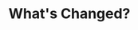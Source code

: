 ---
pid: RS211
title: What's Changed?
location_transcription: Wherever suffragettes protested - courthouse
zipcode: '19504'
outside_phl: 'Barto PA '
neighborhood: 
age: '46'
age_range: 40-49
instagram: 
image_file_name: RS_211.jpg
proposal_transcription: |-
  Year - 2017
  What has changed?
topic: History,Social Justice,Women
topic_summary: 0, 0, 0
type: Other No Form
keywords_other: 
credit: Holly
image_labels: Votes for women
twitter: 
facebook: 
permalink: "/monuments/rs211/"
layout: item-page
---